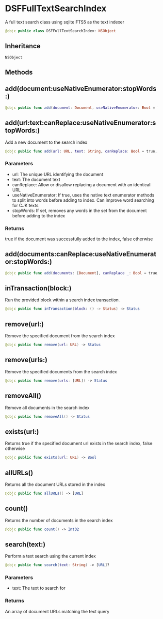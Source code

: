 # DSFFullTextSearchIndex

A full text search class using sqlite FTS5 as the text indexer

``` swift
@objc public class DSFFullTextSearchIndex: NSObject
```

## Inheritance

`NSObject`

## Methods

## add(document:useNativeEnumerator:stopWords:)

``` swift
@objc public func add(document: Document, useNativeEnumerator: Bool = false, stopWords: Set<String>? = nil) -> Status
```

## add(url:text:canReplace:useNativeEnumerator:stopWords:)

Add a new document to the search index

``` swift
@objc public func add(url: URL, text: String, canReplace: Bool = true, useNativeEnumerator: Bool = false, stopWords: Set<String>? = nil) -> Status
```

### Parameters

  - url: The unique URL identifying the document
  - text: The document text
  - canReplace: Allow or disallow replacing a document with an identical URL
  - useNativeEnumerator: If true, uses the native text enumerator methods to split into words before adding to index.  Can improve word searching for CJK texts
  - stopWords: If set, removes any words in the set from the document before adding to the index

### Returns

true if the document was successfully added to the index, false otherwise

## add(documents:canReplace:useNativeEnumerator:stopWords:)

``` swift
@objc public func add(documents: [Document], canReplace _: Bool = true, useNativeEnumerator: Bool = false, stopWords: Set<String>? = nil) -> Status
```

## inTransaction(block:)

Run the provided block within a search index transaction.

``` swift
@objc public func inTransaction(block: () -> Status) -> Status
```

## remove(url:)

Remove the specified document from the search index

``` swift
@objc public func remove(url: URL) -> Status
```

## remove(urls:)

Remove the specified documents from the search index

``` swift
@objc public func remove(urls: [URL]) -> Status
```

## removeAll()

Remove all documents in the search index

``` swift
@objc public func removeAll() -> Status
```

## exists(url:)

Returns true if the specified document url exists in the search index, false otherwise

``` swift
@objc public func exists(url: URL) -> Bool
```

## allURLs()

Returns all the document URLs stored in the index

``` swift
@objc public func allURLs() -> [URL]
```

## count()

Returns the number of documents in the search index

``` swift
@objc public func count() -> Int32
```

## search(text:)

Perform a text search using the current index

``` swift
@objc public func search(text: String) -> [URL]?
```

### Parameters

  - text: The text to search for

### Returns

An array of document URLs matching the text query
